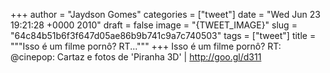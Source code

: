 
+++
author = "Jaydson Gomes"
categories = ["tweet"]
date = "Wed Jun 23 19:21:28 +0000 2010"
draft = false
image = "{TWEET_IMAGE}"
slug = "64c84b51b6f3f647d05ae86b9b741c9a7c740503"
tags = ["tweet"]
title = """Isso é um filme pornô? RT..."""
+++
Isso é um filme pornô? RT: @cinepop: Cartaz e fotos de 'Piranha 3D' | http://goo.gl/d311
